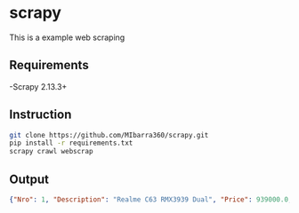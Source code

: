 # scrapy
This is a example web scraping

## Requirements
-Scrapy 2.13.3+

## Instruction

```bash
git clone https://github.com/MIbarra360/scrapy.git
pip install -r requirements.txt
scrapy crawl webscrap
```

## Output

 ```json
{"Nro": 1, "Description": "Realme C63 RMX3939 Dual", "Price": 939000.0, "Image": "https://nissei.com/media/catalog/product/cache/515ce00244062f68c34ce5aef51078ec/r/e/realme_c63_rmx3939_dual_256_gb_-_jade_green_1.jpg", "Link": "https://nissei.com/py/electronica/realme-c63-rmx3939-dual-256-gb"},
```
